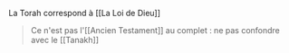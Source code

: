 La Torah correspond à [[La Loi de Dieu]]
>Ce n'est pas l'[[Ancien Testament]] au complet : ne pas confondre avec le [[Tanakh]]